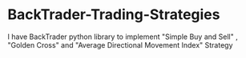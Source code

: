 # BackTrader-Trading-Strategies

I have BackTrader python library to implement "Simple Buy and Sell" , "Golden Cross" and "Average Directional Movement Index" Strategy
